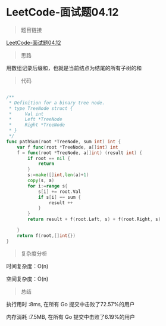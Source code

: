 # LeetCode-面试题04.12

>题目链接

[LeetCode-面试题04.12](https://leetcode-cn.com/problems/paths-with-sum-lcci/)

> 思路

用数组记录后缀和，也就是当前结点为结尾的所有子树的和

>代码

```go

/**
 * Definition for a binary tree node.
 * type TreeNode struct {
 *     Val int
 *     Left *TreeNode
 *     Right *TreeNode
 * }
 */
func pathSum(root *TreeNode, sum int) int {
    var f func(root *TreeNode, a[]int) int
    f = func(root *TreeNode, a[]int) (result int) {
        if root == nil {
            return 
        }
        s:=make([]int,len(a)+1)
        copy(s, a)
        for i:=range s{
            s[i] += root.Val
            if s[i] == sum {
                result ++ 
            }
        }
        return result + f(root.Left, s) + f(root.Right, s)

    }
    return f(root,[]int{})
}


```

>复杂度分析

时间复杂度：O(n)

空间复杂度：O(n)

>总结

执行用时 :8ms, 在所有 Go 提交中击败了72.57%的用户

内存消耗 :7.5MB, 在所有 Go 提交中击败了6.19%的用户
